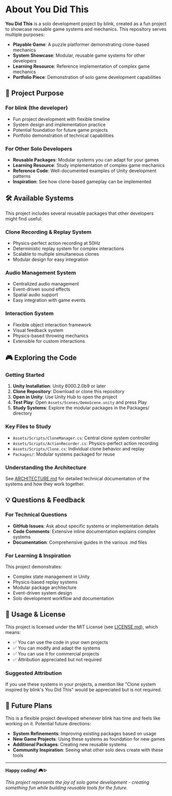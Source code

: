 # About You Did This

**You Did This** is a solo development project by blink, created as a fun project to showcase reusable game systems and mechanics. This repository serves multiple purposes:

- **Playable Game**: A puzzle platformer demonstrating clone-based mechanics
- **System Showcase**: Modular, reusable game systems for other developers
- **Learning Resource**: Reference implementation of complex game mechanics
- **Portfolio Piece**: Demonstration of solo game development capabilities

## 🎯 Project Purpose

### For blink (the developer)
- Fun project development with flexible timeline
- System design and implementation practice
- Potential foundation for future game projects
- Portfolio demonstration of technical capabilities

### For Other Solo Developers
- **Reusable Packages**: Modular systems you can adapt for your games
- **Learning Resource**: Study implementation of complex game mechanics
- **Reference Code**: Well-documented examples of Unity development patterns
- **Inspiration**: See how clone-based gameplay can be implemented

## 🛠️ Available Systems

This project includes several reusable packages that other developers might find useful:

### Clone Recording & Replay System
- Physics-perfect action recording at 50Hz
- Deterministic replay system for complex interactions
- Scalable to multiple simultaneous clones
- Modular design for easy integration

### Audio Management System
- Centralized audio management
- Event-driven sound effects
- Spatial audio support
- Easy integration with game events

### Interaction System
- Flexible object interaction framework
- Visual feedback system
- Physics-based throwing mechanics
- Extensible for custom interactions

## 🎮 Exploring the Code

### Getting Started
1. **Unity Installation**: Unity 6000.2.0b9 or later
2. **Clone Repository**: Download or clone this repository
3. **Open in Unity**: Use Unity Hub to open the project
4. **Test Play**: Open `Assets/Scenes/DemoScene.unity` and press Play
5. **Study Systems**: Explore the modular packages in the Packages/ directory

### Key Files to Study
- `Assets/Scripts/CloneManager.cs`: Central clone system controller
- `Assets/Scripts/ActionRecorder.cs`: Physics-perfect action recording
- `Assets/Scripts/Clone.cs`: Individual clone behavior and replay
- `Packages/`: Modular systems packaged for reuse

### Understanding the Architecture
See [ARCHITECTURE.md](ARCHITECTURE.md) for detailed technical documentation of the systems and how they work together.

## 💡 Questions & Feedback

### For Technical Questions
- **GitHub Issues**: Ask about specific systems or implementation details
- **Code Comments**: Extensive inline documentation explains complex systems
- **Documentation**: Comprehensive guides in the various .md files

### For Learning & Inspiration
This project demonstrates:
- Complex state management in Unity
- Physics-based replay systems
- Modular package architecture
- Event-driven system design
- Solo development workflow and documentation

## 📄 Usage & License

This project is licensed under the MIT License (see [LICENSE.md](LICENSE.md)), which means:
- ✅ You can use the code in your own projects
- ✅ You can modify and adapt the systems
- ✅ You can use it for commercial projects
- ✅ Attribution appreciated but not required

### Suggested Attribution
If you use these systems in your projects, a mention like "Clone system inspired by blink's You Did This" would be appreciated but is not required.

## 🚀 Future Plans

This is a flexible project developed whenever blink has time and feels like working on it. Potential future directions:

- **System Refinements**: Improving existing packages based on usage
- **New Game Projects**: Using these systems as foundation for new games
- **Additional Packages**: Creating new reusable systems
- **Community Inspiration**: Seeing what other solo devs create with these tools

---

**Happy coding! 🎮✨**

*This project represents the joy of solo game development - creating something fun while building reusable tools for the future.*